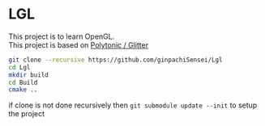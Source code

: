 # LGL

This project is to learn OpenGL.<br>
This project is based on [Polytonic /
Glitter](https://github.com/Polytonic/Glitter)

```bash
git clone --recursive https://github.com/ginpachiSensei/Lgl
cd Lgl
mkdir build
cd Build
cmake ..
```

if clone is not done recursively then `git submodule update --init` to setup the project
